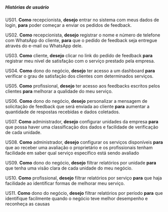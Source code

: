 ##### Histórias de usuário

US01. **Como** recepcionista, **desejo** entrar no sistema com meus dados de login, **para** poder começar a enviar os pedidos de feedback.

US02. **Como** recepcionista, **desejo** registrar o nome e número de telefone com WhatsApp do cliente, **para** que o pedido de feedback seja entregue através do e-mail ou WhatsApp dele.

US03. **Como** cliente, **desejo** clicar no link do pedido de feedback **para** registrar meu nível de satisfação com o serviço prestado pela empresa.

US04. **Como** dono do negócio, **desejo** ter acesso a um dashboard **para** verificar o grau de satisfação dos clientes com determinados serviços.

US05. **Como** profissional, **desejo** ter acesso aos feedbacks escritos pelos clientes **para** melhorar a qualidade do meu serviço. 

US06. **Como** dono do negócio, **desejo** personalizar a mensagem de solicitação de feedback que será enviada ao cliente **para** aumentar a quantidade de respostas recebidas e dados coletados.

US07. **Como** administrador, **desejo** configurar unidades da empresa **para** que possa haver uma classificação dos dados e facilidade de verificação de cada unidade.

US08. **Como** administrador, **desejo** configurar os serviços disponíveis **para** que ao receber uma avaliação o proprietário e os profissionais tenham facilidade em saber qual serviço específico está sendo avaliado

US09. **Como** dono do negócio, **desejo** filtrar relatórios por unidade **para** que tenha uma visão clara de cada unidade do meu negócio.

US10. **Como** profissional, **desejo** filtrar relatórios por serviço **para** que haja facilidade ao identificar formas de melhorar meu serviço.

US11. **Como** dono do negócio, **desejo** filtrar relatórios por período **para** que identifique facilmente quando o negócio teve melhor desempenho e reconheça as causas 

